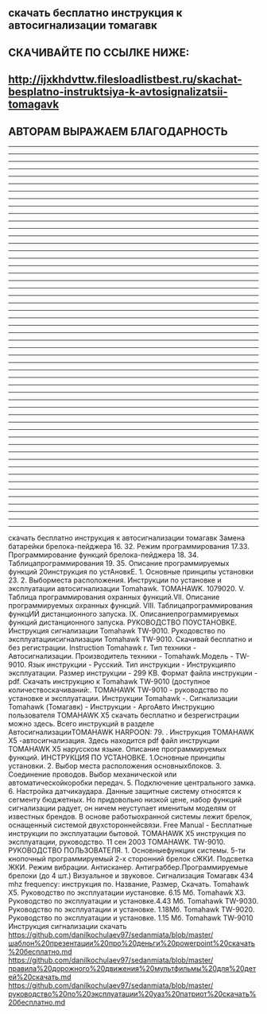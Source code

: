 скачать бесплатно инструкция к автосигнализации томагавк
--------------------------------------------------
СКАЧИВАЙТЕ ПО ССЫЛКЕ НИЖЕ:
--------------------------------------------------
http://ijxkhdvttw.filesloadlistbest.ru/skachat-besplatno-instruktsiya-k-avtosignalizatsii-tomagavk
--------------------------------------------------
АВТОРАМ ВЫРАЖАЕМ БЛАГОДАРНОСТЬ
--------------------------------------------------
--------------------------------------------------
--------------------------------------------------
--------------------------------------------------
--------------------------------------------------
--------------------------------------------------
--------------------------------------------------
--------------------------------------------------
--------------------------------------------------
--------------------------------------------------
--------------------------------------------------
--------------------------------------------------
--------------------------------------------------
--------------------------------------------------
--------------------------------------------------
--------------------------------------------------
--------------------------------------------------
--------------------------------------------------
--------------------------------------------------
--------------------------------------------------
--------------------------------------------------
--------------------------------------------------
--------------------------------------------------
--------------------------------------------------
--------------------------------------------------
--------------------------------------------------
--------------------------------------------------
--------------------------------------------------
--------------------------------------------------
--------------------------------------------------
--------------------------------------------------
--------------------------------------------------
--------------------------------------------------
--------------------------------------------------
--------------------------------------------------
--------------------------------------------------
--------------------------------------------------
--------------------------------------------------
--------------------------------------------------
--------------------------------------------------
--------------------------------------------------
--------------------------------------------------
--------------------------------------------------
--------------------------------------------------
--------------------------------------------------
--------------------------------------------------
--------------------------------------------------
--------------------------------------------------
--------------------------------------------------
--------------------------------------------------
--------------------------------------------------
--------------------------------------------------
--------------------------------------------------
скачать бесплатно инструкция к автосигнализации томагавк Замена батарейки брелока-пейджера 16. 32. Режим программирования 17.33. Программирование функций брелока-пейджера 18. 34. Таблицапрограммирования 19. 35. Описание программируемых функций 20инструкция по устАновкE. 1. Основные принципы установки 23. 2. Выборместа расположения. Инструкции по установке и эксплуатации автосигнализации Tomahawk. TOMAHAWK. 1079020. V. Таблица программирования охранных функций.VII. Описание программируемых охранных функций. VIII. Таблицапрограммирования функцИЙ дистанционного запуска. IX. Описаниепрограммируемых функций дистанционного запуска. РУКОВОДСТВО ПОУСТАНОВКЕ. Инструкция сигнализации Tomahawk TW-9010. Рукодовство по эксплуатациисигнализации Tomahawk TW-9010. Скачивай бесплатно и без регистрации. Instruction Tomahawk r. Тип техники - Автосигнализации. Производитель техники - Tomahawk.Модель - TW-9010. Язык инструкции - Русский. Тип инструкции - Инструкцияпо эксплуатации. Размер инструкции - 299 KB. Формат файла инструкции -pdf. Скачать инструкцию к Tomahawk TW-9010 (доступное количествоскачиваний:. TOMAHAWK TW-9010 - руководство по установке и эксплуатации. Инструкции Tomahawk -. Сигнализации Tomahawk (Томагавк) - Инструкции  - АргоАвто
Инструкцию пользователя TOMAHAWK X5 скачать бесплатно и безрегистрации можно здесь.  Всего инструкций в разделе АвтосигнализацииTOMAHAWK  HARPOON: 79. . Инструкция TOMAHAWK X5 -автосигнализация. Здесь находится pdf файл инструкции TOMAHAWK X5 нарусском языке. Описание программируемых функций. ИНСТРУКЦИЯ ПО УСТАНОВКЕ. 1.Основные принципы установки. 2. Выбор места расположения основныхблоков. 3. Соединение проводов. Выбор механической или автоматическойкоробки передач. 5. Подключение центрального замка. 6. Настройка датчикаудара. Данные защитные систему относятся к сегменту бюджетных. Но придовольно низкой цене, набор функций сигнализации радует, он ничем неуступает именитым моделям от известных брендов. В основе работыохранной системы лежит брелок, оснащенный системой двухстороннейсвязи. Free Manual - Бесплатные инструкции по эксплуатации бытовой. TOMAHAWK X5 инструкция по эксплуатации, руководство. 11 сен 2003  TOMAHAWK. TW-9010. РУКОВОДСТВО ПОЛЬЗОВАТЕЛЯ. 1. Основныефункции системы. 5-ти кнопочный программируемый 2-х сторонний брелок сЖКИ. Подсветка ЖКИ. Режим вибрации. Антисканер. Антиграббер.Программируемые брелоки (до 4 шт.) Визуальное и звуковое. Сигнализация Томагавк 434 mhz frequency: инструкция по. Название, Размер, Скачать. Tomahawk X5. Руководство по эксплуатации иустановке. 6.15 Мб. Tomahawk X3. Руководство по эксплуатации и установке.4.43 Мб. Tomahawk TW-9030. Руководство по эксплуатации и установке. 1.18Мб. Tomahawk TW-9020. Руководство по эксплуатации и установке. 1.15 Мб. Tomahawk TW-9010  Инструкция сигнализации скачать
https://github.com/danilkochulaev97/sedanmiata/blob/master/шаблон%20презентации%20про%20деньги%20powerpoint%20скачать%20бесплатно.md
https://github.com/danilkochulaev97/sedanmiata/blob/master/правила%20дорожного%20движения%20мультфильмы%20для%20детей%20скачать.md
https://github.com/danilkochulaev97/sedanmiata/blob/master/руководство%20по%20эксплуатации%20уаз%20патриот%20скачать%20бесплатно.md